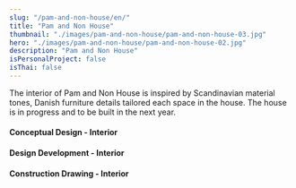 ```yaml
---
slug: "/pam-and-non-house/en/"
title: "Pam and Non House"
thumbnail: "./images/pam-and-non-house/pam-and-non-house-03.jpg"
hero: "./images/pam-and-non-house/pam-and-non-house-02.jpg"
description: "Pam and Non House"
isPersonalProject: false
isThai: false
---
```


The interior of Pam and Non House is inspired by Scandinavian material tones, Danish furniture details tailored each space in the house. The house is in progress and to be built in the next year.

#### Conceptual Design - Interior

#### Design Development - Interior

#### Construction Drawing - Interior
